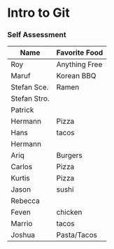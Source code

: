 # Intro to Git

### Self Assessment

| Name         | Favorite Food |
| ------------ | ------------- |
| Roy          | Anything Free |
| Maruf        |   Korean BBQ            |
| Stefan Sce.  | Ramen         |
| Stefan Stro. |               |
| Patrick      |               |
| Hermann      |     Pizza     |
| Hans         |     tacos     |
| Hermann      |               |
| Ariq         |     Burgers   |
| Carlos       |     Pizza     |
| Kurtis       |     Pizza     |
| Jason        |   sushi       |
| Rebecca      |               |
| Feven        |     chicken   |
| Marrio       |  tacos  |
| Joshua       |  Pasta/Tacos  |
